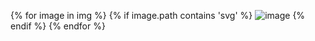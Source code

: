 {% for image in img %}
    {% if image.path contains 'svg' %}
        <img src="{{ site.baseurl }}/img/{{ image.path }}" alt="image" />
    {% endif %}
{% endfor %}
